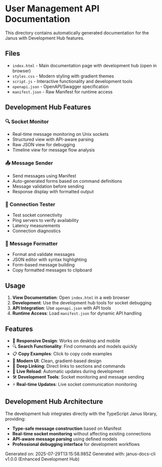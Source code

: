 # User Management API Documentation

This directory contains automatically generated documentation for the Janus with Development Hub features.

## Files

- `index.html` - Main documentation page with development hub (open in browser)
- `styles.css` - Modern styling with gradient themes
- `script.js` - Interactive functionality and development tools
- `openapi.json` - OpenAPI/Swagger specification
- `manifest.json` - Raw Manifest for runtime access

## Development Hub Features

### 🔍 Socket Monitor
- Real-time message monitoring on Unix sockets
- Structured view with API-aware parsing
- Raw JSON view for debugging
- Timeline view for message flow analysis

### 📤 Message Sender
- Send messages using Manifest
- Auto-generated forms based on command definitions
- Message validation before sending
- Response display with formatted output

### 🔗 Connection Tester
- Test socket connectivity
- Ping servers to verify availability
- Latency measurements
- Connection diagnostics

### 🎨 Message Formatter
- Format and validate messages
- JSON editor with syntax highlighting
- Form-based message building
- Copy formatted messages to clipboard

## Usage

1. **View Documentation**: Open `index.html` in a web browser
2. **Development**: Use the development hub tools for socket debugging
3. **API Integration**: Use `openapi.json` with API tools
4. **Runtime Access**: Load `manifest.json` for dynamic API handling

## Features

- 📱 **Responsive Design**: Works on desktop and mobile
- 🔍 **Search Functionality**: Find commands and models quickly
- 📋 **Copy Examples**: Click to copy code examples
- 🎨 **Modern UI**: Clean, gradient-based design
- 🔗 **Deep Linking**: Direct links to sections and commands
- 🔄 **Live Reload**: Automatic updates during development
- 🛠️ **Development Tools**: Socket monitoring and message sending
- ⚡ **Real-time Updates**: Live socket communication monitoring

## Development Hub Architecture

The development hub integrates directly with the TypeScript Janus library, providing:

- **Type-safe message construction** based on Manifest
- **Real-time socket monitoring** without affecting existing connections
- **API-aware message parsing** using defined models
- **Professional debugging interface** for development workflows

Generated on: 2025-07-29T13:15:58.985Z
Generated with: janus-docs-cli v1.0.0 (Enhanced Development Hub)
